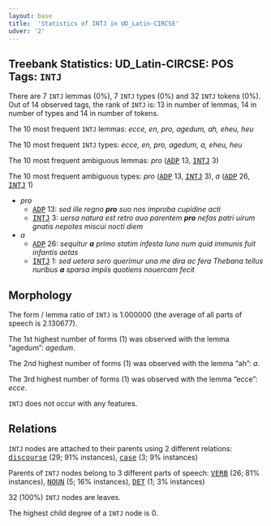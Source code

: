 ```yaml
---
layout: base
title:  'Statistics of INTJ in UD_Latin-CIRCSE'
udver: '2'
---
```


## Treebank Statistics: UD_Latin-CIRCSE: POS Tags: `INTJ`

There are 7 `INTJ` lemmas (0%), 7 `INTJ` types (0%) and 32 `INTJ` tokens (0%).
Out of 14 observed tags, the rank of `INTJ` is: 13 in number of lemmas, 14 in number of types and 14 in number of tokens.

The 10 most frequent `INTJ` lemmas: <em>ecce, en, pro, agedum, ah, eheu, heu</em>

The 10 most frequent `INTJ` types:  <em>ecce, en, pro, agedum, a, eheu, heu</em>

The 10 most frequent ambiguous lemmas: <em>pro</em> (<tt><a href="la_circse-pos-ADP.html">ADP</a></tt> 13, <tt><a href="la_circse-pos-INTJ.html">INTJ</a></tt> 3)

The 10 most frequent ambiguous types:  <em>pro</em> (<tt><a href="la_circse-pos-ADP.html">ADP</a></tt> 13, <tt><a href="la_circse-pos-INTJ.html">INTJ</a></tt> 3), <em>a</em> (<tt><a href="la_circse-pos-ADP.html">ADP</a></tt> 26, <tt><a href="la_circse-pos-INTJ.html">INTJ</a></tt> 1)


* <em>pro</em>
  * <tt><a href="la_circse-pos-ADP.html">ADP</a></tt> 13: <em>sed ille regno <b>pro</b> suo nos improba cupidine acti</em>
  * <tt><a href="la_circse-pos-INTJ.html">INTJ</a></tt> 3: <em>uersa natura est retro auo parentem <b>pro</b> nefas patri uirum gnatis nepotes miscui nocti diem</em>
* <em>a</em>
  * <tt><a href="la_circse-pos-ADP.html">ADP</a></tt> 26: <em>sequitur <b>a</b> primo statim infesta Iuno num quid immunis fuit infantis aetas</em>
  * <tt><a href="la_circse-pos-INTJ.html">INTJ</a></tt> 1: <em>sed uetera sero querimur una me dira ac fera Thebana tellus nuribus <b>a</b> sparsa impiis quotiens nouercam fecit</em>

## Morphology

The form / lemma ratio of `INTJ` is 1.000000 (the average of all parts of speech is 2.130677).

The 1st highest number of forms (1) was observed with the lemma “agedum”: <em>agedum</em>.

The 2nd highest number of forms (1) was observed with the lemma “ah”: <em>a</em>.

The 3rd highest number of forms (1) was observed with the lemma “ecce”: <em>ecce</em>.

`INTJ` does not occur with any features.


## Relations

`INTJ` nodes are attached to their parents using 2 different relations: <tt><a href="la_circse-dep-discourse.html">discourse</a></tt> (29; 91% instances), <tt><a href="la_circse-dep-case.html">case</a></tt> (3; 9% instances)

Parents of `INTJ` nodes belong to 3 different parts of speech: <tt><a href="la_circse-pos-VERB.html">VERB</a></tt> (26; 81% instances), <tt><a href="la_circse-pos-NOUN.html">NOUN</a></tt> (5; 16% instances), <tt><a href="la_circse-pos-DET.html">DET</a></tt> (1; 3% instances)

32 (100%) `INTJ` nodes are leaves.

The highest child degree of a `INTJ` node is 0.

